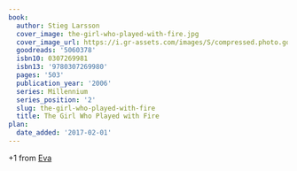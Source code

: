 ```yaml
---
book:
  author: Stieg Larsson
  cover_image: the-girl-who-played-with-fire.jpg
  cover_image_url: https://i.gr-assets.com/images/S/compressed.photo.goodreads.com/books/1351778881l/5060378._SX98_.jpg
  goodreads: '5060378'
  isbn10: 0307269981
  isbn13: '9780307269980'
  pages: '503'
  publication_year: '2006'
  series: Millennium
  series_position: '2'
  slug: the-girl-who-played-with-fire
  title: The Girl Who Played with Fire
plan:
  date_added: '2017-02-01'
---
```


+1 from [Eva](https://literatur.social/@Columbia/104231525124552719)
